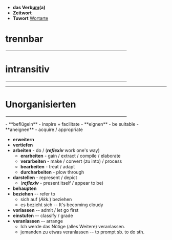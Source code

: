 - <b>das Verb<ins>um</ins>(a)</b>
- **Zeitwort**
- **Tuwort**
[Wortarte](https://de.wiktionary.org/wiki/Hilfe:Wortart)
# trennbar
<hr width="75%" style="border: 1px solid white">

# intransitiv
<hr width="75%" style="border: 1px solid white">


---
# Unorganisierten
<hr width="75%" style="border: 1px solid white">
- **beflügeln** - inspire + facilitate
- **eignen** - be suitable
	- **aneignen** - acquire / appropriate

 - **erweitern**
 - **vertiefen**
 - **arbeiten** - do / (***reflexiv*** work one's way)
	 - **erarbeiten** - gain / extract / compile / elaborate
	 - **verarbeiten** - make / convert (*zu* into) / process
	 - **bearbeiten** - treat / adapt
	 - **durcharbeiten** - plow through
- **darstellen** - represent / depict
	- (***reflexiv*** - present itself / appear to be)
- **behaupten**
- **beziehen** -- refer to
	- sich auf (*Akk.*) beziehen
	- es bezieht sich -- It's becoming cloudy
- **vorlassen** -- admit / let go first
- **einstufen** -- classify / grade
- **veranlassen** -- arrange
	- Ich werde das Nötige (alles Weitere) veranlassen.
	- jemanden zu etwas veranlassen -- to prompt sb. to do sth.
